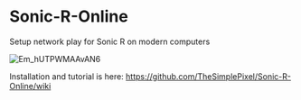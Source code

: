 # Sonic-R-Online
Setup network play for Sonic R on modern computers

![Em_hUTPWMAAvAN6](https://user-images.githubusercontent.com/42420434/206633111-cb848e6f-5105-4dc4-afb2-39459425a1fe.jpeg)


Installation and tutorial is here: https://github.com/TheSimplePixel/Sonic-R-Online/wiki
